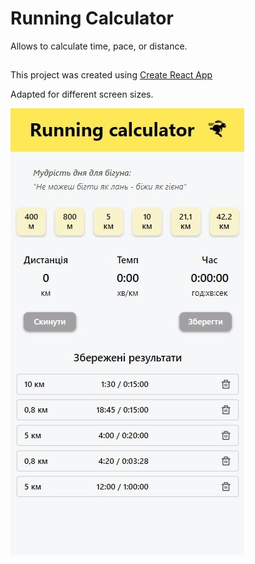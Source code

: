 # Running Calculator
Allows to calculate time, pace, or distance.
##
This project was created using [Create React App](https://github.com/goitacademy/react-homework-template#readme)

Adapted for different screen sizes.

![screen](./assets/mobile.jpg)
